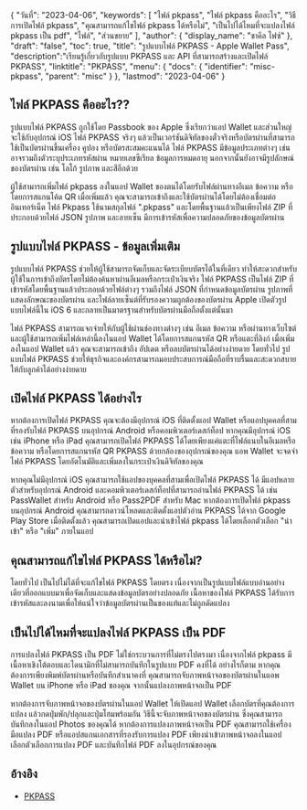 {
"วันที่": "2023-04-06",
  "keywords": [
"ไฟล์ pkpass",
"ไฟล์ pkpass คืออะไร",
"วิธีการเปิดไฟล์ pkpass",
"คุณสามารถแก้ไขไฟล์ pkpass ได้หรือไม่",
"เป็นไปได้ไหมที่จะแปลงไฟล์ pkpass เป็น pdf",
"ไฟล์",
"ส่วนขยาย"
],
  "author": {
"display_name": "ชาคีล ไฟซ์"
},
"draft": "false",
"toc": true,
"title": "รูปแบบไฟล์ PKPASS - Apple Wallet Pass",
  "description":"เรียนรู้เกี่ยวกับรูปแบบ PKPASS และ API ที่สามารถสร้างและเปิดไฟล์ PKPASS",
  "linktitle": "PKPASS",
  "menu": {
    "docs": {
      "identifier": "misc-pkpass",
      "parent": "misc"
}
},
"lastmod": "2023-04-06"
}

## ไฟล์ PKPASS คืออะไร??

รูปแบบไฟล์ PKPASS ถูกใช้โดย Passbook ของ Apple ซึ่งเรียกว่าแอป Wallet และส่วนใหญ่จะใช้กับอุปกรณ์ iOS ไฟล์ PKPASS จริงๆ แล้วเป็นเวอร์ชันดิจิทัลของตั๋วจริงหรือบัตรผ่านที่สามารถใช้เป็นบัตรผ่านขึ้นเครื่อง คูปอง หรือบัตรสะสมคะแนนได้ ไฟล์ PKPASS มีข้อมูลประเภทต่างๆ เช่น อาจรวมถึงตัวระบุประเภทรหัสผ่าน หมายเลขซีเรียล ข้อมูลการหมดอายุ นอกจากนั้นยังอาจมีรูปลักษณ์ของบัตรผ่าน เช่น โลโก้ รูปภาพ และสีอีกด้วย

ผู้ใช้สามารถเพิ่มไฟล์ pkpass ลงในแอป Wallet ของตนได้โดยรับไฟล์ผ่านทางอีเมล ข้อความ หรือโดยการสแกนโค้ด QR เมื่อเพิ่มแล้ว คุณจะสามารถเข้าถึงและใช้บัตรผ่านได้โดยไม่ต้องเชื่อมต่ออินเทอร์เน็ต ไฟล์ Pkpass ใช้นามสกุลไฟล์ ".pkpass" และโดยพื้นฐานแล้วเป็นเพียงไฟล์ ZIP ที่ประกอบด้วยไฟล์ JSON รูปภาพ และลายเซ็น มีการเข้ารหัสเพื่อความปลอดภัยของข้อมูลบัตรผ่าน

## รูปแบบไฟล์ PKPASS - ข้อมูลเพิ่มเติม

รูปแบบไฟล์ PKPASS ช่วยให้ผู้ใช้สามารถจัดเก็บและจัดระเบียบบัตรได้ในที่เดียว ทำให้สะดวกสำหรับผู้ใช้ในการเข้าถึงบัตรโดยไม่ต้องค้นหาผ่านอีเมลหรือกระเป๋าเงินจริง ไฟล์ PKPASS เป็นไฟล์ ZIP ที่เข้ารหัสโดยพื้นฐานแล้วประกอบด้วยไฟล์ต่างๆ รวมถึงไฟล์ JSON ที่กำหนดข้อมูลบัตรผ่าน รูปภาพที่แสดงลักษณะของบัตรผ่าน และไฟล์ลายเซ็นต์ที่รับรองความถูกต้องของบัตรผ่าน Apple เปิดตัวรูปแบบไฟล์นี้ใน iOS 6 และกลายเป็นมาตรฐานสำหรับบัตรผ่านมือถือตั้งแต่นั้นมา

ไฟล์ PKPASS สามารถแจกจ่ายให้กับผู้ใช้ผ่านช่องทางต่างๆ เช่น อีเมล ข้อความ หรือผ่านทางเว็บไซต์ และผู้ใช้สามารถเพิ่มไฟล์เหล่านี้ลงในแอป Wallet ได้โดยการสแกนรหัส QR หรือแตะที่ลิงก์ เมื่อเพิ่มลงในแอป Wallet แล้ว คุณจะสามารถเข้าถึง อัปเดต หรือลบบัตรผ่านได้อย่างง่ายดาย โดยทั่วไป รูปแบบไฟล์ PKPASS ช่วยให้ธุรกิจและองค์กรสามารถมอบประสบการณ์มือถือที่ราบรื่นและสะดวกสบายให้กับลูกค้าได้อย่างง่ายดาย

## เปิดไฟล์ PKPASS ได้อย่างไร

หากต้องการเปิดไฟล์ PKPASS คุณจะต้องมีอุปกรณ์ iOS ที่ติดตั้งแอป Wallet หรือแอปบุคคลที่สามที่รองรับไฟล์ PKPASS บนอุปกรณ์ Android หรือคอมพิวเตอร์เดสก์ท็อป หากคุณมีอุปกรณ์ iOS เช่น iPhone หรือ iPad คุณสามารถเปิดไฟล์ PKPASS ได้โดยเพียงแค่แตะที่ไฟล์แนบในอีเมลหรือข้อความ หรือโดยการสแกนรหัส QR PKPASS ด้วยกล้องของอุปกรณ์ของคุณ แอพ Wallet จะจดจำไฟล์ PKPASS โดยอัตโนมัติและเพิ่มลงในกระเป๋าเงินดิจิทัลของคุณ

หากคุณไม่มีอุปกรณ์ iOS คุณสามารถใช้แอปของบุคคลที่สามเพื่อเปิดไฟล์ PKPASS ได้ มีแอปหลายตัวสำหรับอุปกรณ์ Android และคอมพิวเตอร์เดสก์ท็อปที่สามารถอ่านไฟล์ PKPASS ได้ เช่น PassWallet สำหรับ Android หรือ Pass2PDF สำหรับ Mac หากต้องการเปิดไฟล์ pkpass บนอุปกรณ์ Android คุณสามารถดาวน์โหลดและติดตั้งแอปตัวอ่าน PKPASS ได้จาก Google Play Store เมื่อติดตั้งแล้ว คุณสามารถเปิดแอปและนำเข้าไฟล์ pkpass ได้โดยเลือกตัวเลือก "นำเข้า" หรือ "เพิ่ม" ภายในแอป

## คุณสามารถแก้ไขไฟล์ PKPASS ได้หรือไม่?

โดยทั่วไป เป็นไปไม่ได้ที่จะแก้ไขไฟล์ PKPASS โดยตรง เนื่องจากเป็นรูปแบบไฟล์แบบอ่านอย่างเดียวที่ออกแบบมาเพื่อจัดเก็บและแสดงข้อมูลบัตรอย่างปลอดภัย เนื้อหาของไฟล์ PKPASS ได้รับการเข้ารหัสและลงนามเพื่อให้แน่ใจว่าข้อมูลบัตรผ่านเป็นของแท้และไม่ถูกดัดแปลง

## เป็นไปได้ไหมที่จะแปลงไฟล์ PKPASS เป็น PDF

การแปลงไฟล์ PKPASS เป็น PDF ไม่ใช่กระบวนการที่ไม่ตรงไปตรงมา เนื่องจากไฟล์ pkpass มีเนื้อหาเชิงโต้ตอบและไดนามิกที่ไม่สามารถบันทึกในรูปแบบ PDF คงที่ได้ อย่างไรก็ตาม หากคุณต้องการเพียงพิมพ์บัตรผ่านหรือบันทึกสำเนาคงที่ คุณสามารถจับภาพหน้าจอของบัตรผ่านในแอพ Wallet บน iPhone หรือ iPad ของคุณ จากนั้นแปลงภาพหน้าจอเป็น PDF

หากต้องการจับภาพหน้าจอของบัตรผ่านในแอป Wallet ให้เปิดแอป Wallet เลือกบัตรที่คุณต้องการแปลง แล้วกดปุ่มพัก/ปลุกและปุ่มโฮมพร้อมกัน วิธีนี้จะจับภาพหน้าจอของบัตรผ่าน ซึ่งคุณสามารถบันทึกลงในแอป Photos ของคุณได้ หากต้องการแปลงภาพหน้าจอเป็น PDF คุณสามารถใช้เครื่องมือแปลง PDF หรือแอปสแกนเอกสารที่รองรับการแปลง PDF เพียงนำเข้าภาพหน้าจอลงในแอป เลือกตัวเลือกการแปลง PDF และบันทึกไฟล์ PDF ลงในอุปกรณ์ของคุณ

## อ้างอิง
* [PKPASS](https://en.wikipedia.org/wiki/PKPASS)

